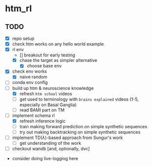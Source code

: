 # htm_rl

## TODO

- [x] repo setup
- [x] check htm works on any hello world example
- [x] rl env
  - [] breakout for early testing
  - [x] chase the target as simpler alternative
    - [x] choose base env
- [x] check env works
  - [x] naive random
- [ ] conda env config
- [ ] build up htm & neuroscience knowledge
  - [x] refresh `htm school` videos
  - [ ] get used to terminology with `brains explained` videos (1-5, especially on Basal Ganglia)
  - [ ] read BAMI part on TM
- [ ] implement schema rl
  - [x] refresh inference logic
  - [ ] train making forward prediction on simple synthetic sequences
  - [ ] try out making backtracking on simple synthetic sequences
- [ ] implement TD($\lambda$)-based approach from Sungur's work
  - [ ] get understanding of the work
- [ ] checkout wandb [and, optionally, dvc]
- consider doing live-logging here

